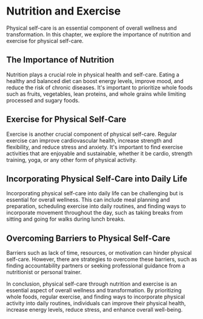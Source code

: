 # Nutrition and Exercise

Physical self-care is an essential component of overall wellness and transformation. In this chapter, we explore the importance of nutrition and exercise for physical self-care.

The Importance of Nutrition
---------------------------

Nutrition plays a crucial role in physical health and self-care. Eating a healthy and balanced diet can boost energy levels, improve mood, and reduce the risk of chronic diseases. It's important to prioritize whole foods such as fruits, vegetables, lean proteins, and whole grains while limiting processed and sugary foods.

Exercise for Physical Self-Care
-------------------------------

Exercise is another crucial component of physical self-care. Regular exercise can improve cardiovascular health, increase strength and flexibility, and reduce stress and anxiety. It's important to find exercise activities that are enjoyable and sustainable, whether it be cardio, strength training, yoga, or any other form of physical activity.

Incorporating Physical Self-Care into Daily Life
------------------------------------------------

Incorporating physical self-care into daily life can be challenging but is essential for overall wellness. This can include meal planning and preparation, scheduling exercise into daily routines, and finding ways to incorporate movement throughout the day, such as taking breaks from sitting and going for walks during lunch breaks.

Overcoming Barriers to Physical Self-Care
-----------------------------------------

Barriers such as lack of time, resources, or motivation can hinder physical self-care. However, there are strategies to overcome these barriers, such as finding accountability partners or seeking professional guidance from a nutritionist or personal trainer.

In conclusion, physical self-care through nutrition and exercise is an essential aspect of overall wellness and transformation. By prioritizing whole foods, regular exercise, and finding ways to incorporate physical activity into daily routines, individuals can improve their physical health, increase energy levels, reduce stress, and enhance overall well-being.
